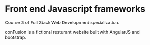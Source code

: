 # Front end Javascript frameworks 
Course 3 of Full Stack Web Development specialization.

conFusion is a fictional resturant website built with AngularJS and bootstrap. 

